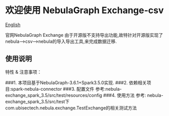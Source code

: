 # 欢迎使用 NebulaGraph Exchange-csv

[English](https://github.com/lkycxb/nebula-exchange-csv/blob/main/README-CN.md)

官网NebulaGraph Exchange 由于开源版不支持导出功能,故特针对开源版实现了nebula-->csv-->nebula的导入导出工具,来完成数据迁移.

## 使用说明

特性 & 注意事项：

###1. 本项目基于NebulaGraph-3.6.1+Spark3.5.0实现.
###2. 依赖相关项目:spark-nebula-connector
###3. 配置文件
    参考:nebula-exchange_spark_3.5/src/test/resources/config
###4. 使用方法
    参考: nebula-exchange_spark_3.5/src/test下com.ubisectech.nebula.exchange.TestExchange的相关测试方法




